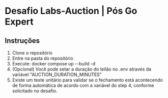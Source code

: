 # Desafio Labs-Auction | Pós Go Expert

## Instruções
1. Clone o repositório
2. Entre na pasta do repositório
3. Execute: docker compose up --build -d
4. (Opcional) Você pode setar a duração do leilão no .env através da variável "AUCTION_DURATION_MINUTES"
5. Existe um teste unitário para validar se o fechamento está acontecendo de forma automática de acordo com a variável do step 4, conforme solicitado no desafio.
